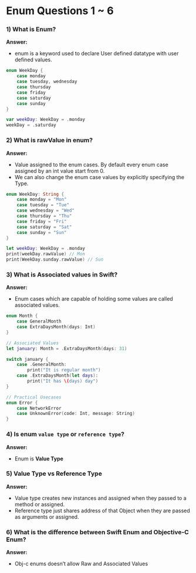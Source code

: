 # Enum Questions 1 ~ 6

### 1) What is Enum?

**Answer:**

- enum is a keyword used to declare User defined datatype with user defined values.

```swift
enum WeekDay {
	case monday
	case tuesday, wednesday
	case thursday
	case friday
	case saturday
	case sunday
}

var weekDay: WeekDay = .monday
weekDay = .saturday

```

### 2) What is rawValue in enum?

**Answer:**

- Value assigned to the enum cases. By default every enum case assigned by an int value start from 0.
- We can also change the enum case values by explicitly specifying the Type.

```swift
enum WeekDay: String {
	case monday = "Mon"
	case tuesday = "Tue"
	case wednesday = "Wed"
	case thursday = "Thu"
	case friday = "Fri"
	case saturday = "Sat"
	case sunday = "Sun"
}

let weekDay: WeekDay = .monday
print(weekDay.rawValue) // Mon
print(WeekDay.sunday.rawValue) // Sun
```

### 3) What is Associated values in Swift?

**Answer:**

- Enum cases which are capable of holding some values are called associated values.

```swift
enum Month {
	case GeneralMonth
	case ExtraDaysMonth(days: Int)
}

// Associated Values
let january: Month = .ExtraDaysMonth(days: 31)

switch january {
	case .GeneralMonth:
		print("It is regular month")
	case .ExtraDaysMonth(let days):
		print("It has \(days) day")
}
```

```swift
// Practical Usecases
enum Error {
	case NetworkError
	case UnknownError(code: Int, message: String)
}
```

### 4) Is enum `value type` or `reference type`?

**Answer:**

- Enum is **Value Type**

### 5) Value Type vs Reference Type

**Answer:**

- Value type creates new instances and assigned when they passed to a method or assigned.
- Reference type just shares address of that Object when they are passed as arguments or assigned.

### 6) What is the difference between Swift Enum and Objective-C Enum?

**Answer:**

- Obj-c enums doesn’t allow Raw and Associated Values

